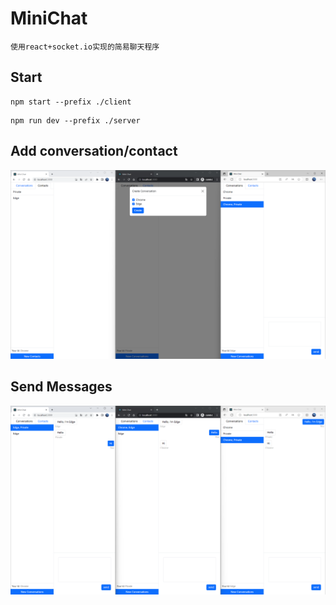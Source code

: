 # MiniChat
`使用react+socket.io实现的简易聊天程序`

## Start
```
npm start --prefix ./client
```
```
npm run dev --prefix ./server
```

## Add conversation/contact
![image](https://github.com/1kuzus/MiniChat/blob/main/img/1.png)

## Send Messages
![image](https://github.com/1kuzus/MiniChat/blob/main/img/2.png)
